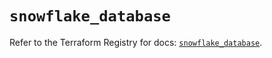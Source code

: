 # `snowflake_database`

Refer to the Terraform Registry for docs: [`snowflake_database`](https://registry.terraform.io/providers/snowflake-labs/snowflake/0.96.0/docs/resources/database).
